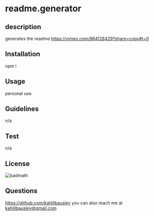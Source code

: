 
# readme.generator
## description

generates the readme
https://vimeo.com/884128429?share=copy#t=0
## Installation
npm i

## Usage
personal use

## Guidelines
n/a

## Test
n/a

## License
![badmath](https://img.shields.io/badge/MIT-blue)

## Questions
https://github.com/kahlilbausley
you can also reach me at kahlilbausley@gmail.com
